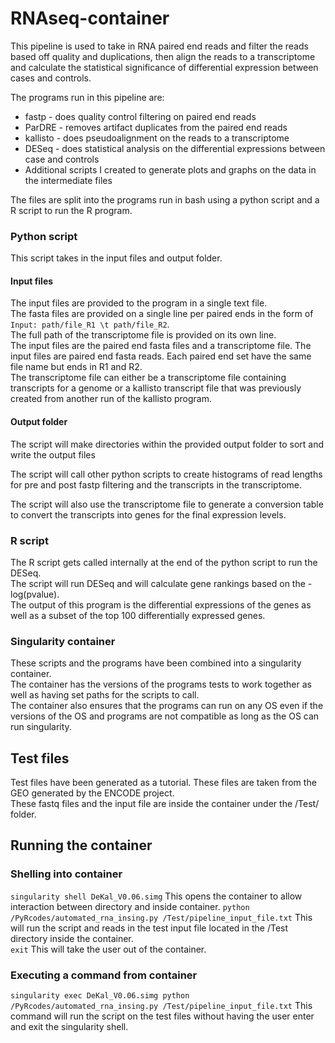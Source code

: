 # RNAseq-container

This pipeline is used to take in RNA paired end reads and filter the reads based off quality and duplications, then align the reads to a transcriptome and calculate the statistical significance of differential expression between cases and controls.  

The programs run in this pipeline are:
* fastp - does quality control filtering on paired end reads  
* ParDRE - removes artifact duplicates from the paired end reads  
* kallisto - does pseudoalignment on the reads to a transcriptome  
* DESeq - does statistical analysis on the differential expressions between case and controls  
* Additional scripts I created to generate plots and graphs on the data in the intermediate files  

The files are split into the programs run in bash using a python script and a R script to run the R program.

### Python script  
This script takes in the input files and output folder. 

#### Input files  
The input files are provided to the program in a single text file.  
The fasta files are provided on a single line per paired ends in the form of `Input: path/file_R1 \t path/file_R2`.  
The full path of the transcriptome file is provided on its own line.   
The input files are the paired end fasta files and a transcriptome file. 
The input files are paired end fasta reads. Each paired end set have the same file name but ends in R1 and R2.  
The transcriptome file can either be a transcriptome file containing transcripts for a genome or a kallisto transcript file that was previously created from another run of the kallisto program.  

#### Output folder
The script will make directories within the provided output folder to sort and write the output files  

The script will call other python scripts to create histograms of read lengths for pre and post fastp filtering and the transcripts in the transcriptome.  

The script will also use the transcriptome file to generate a conversion table to convert the transcripts into genes for the final expression levels.  

### R script  
The R script gets called internally at the end of the python script to run the DESeq.  
The script will run DESeq and will calculate gene rankings based on the -log(pvalue).  
The output of this program is the differential expressions of the genes as well as a subset of the top 100 differentially expressed genes.  


### Singularity container  
These scripts and the programs have been combined into a singularity container.  
The container has the versions of the programs tests to work together as well as having set paths for the scripts to call.  
The container also ensures that the programs can run on any OS even if the versions of the OS and programs are not compatible as long as the OS can run singularity.  


## Test files  
Test files have been generated as a tutorial. These files are taken from the GEO generated by the ENCODE project.  
These fastq files and the input file are inside the container under the /Test/ folder.  

## Running the container  

### Shelling into container
`singularity shell DeKal_V0.06.simg` This opens the container to allow interaction between directory and inside container.
`python /PyRcodes/automated_rna_insing.py /Test/pipeline_input_file.txt` This will run the script and reads in the test input file located in the /Test directory inside the container.  
`exit` This will take the user out of the container.  

### Executing a command from container   
`singularity exec DeKal_V0.06.simg python /PyRcodes/automated_rna_insing.py /Test/pipeline_input_file.txt` This command will run the script on the test files without having the user enter and exit the singularity shell.  





